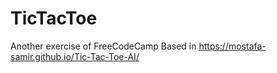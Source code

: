 # TicTacToe
Another exercise of FreeCodeCamp
Based in https://mostafa-samir.github.io/Tic-Tac-Toe-AI/
